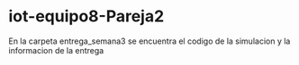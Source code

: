 # iot-equipo8-Pareja2

En la carpeta entrega_semana3 se encuentra el codigo de la simulacion y la informacion de la entrega 